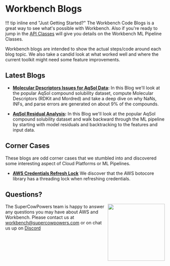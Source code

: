# Workbench Blogs
!!! tip inline end "Just Getting Started?"
    The Workbench Code Blogs is a great way to see what's possible with Workbench. Also if you're ready to jump in the [API Classes](../api_classes/overview.md) will give you details on the Workbench ML Pipeline Classes.
    
Workbench blogs are intended to show the actual steps/code around each blog topic. We also take a candid look at what worked well and where the current toolkit might need some feature improvements.

## Latest Blogs

- **[Molecular Descriptors Issues for AqSol Data](descriptor_drilldown.md):** In this Blog we'll look at the popular AqSol compound solubility dataset, compute Molecular Descriptors (RDKit and Mordred) and take a deep dive on why NaNs, INFs, and parse errors are generated on about 9% of the compounds.

- **[AqSol Residual Analysis](residual_analysis.md):** In this Blog we'll look at the popular AqSol compound solubility dataset and walk backward through the ML pipeline by starting with model residuals and backtracking to the features and input data.

## Corner Cases

These blogs are odd corner cases that we stumbled into and discovered some interesting aspect of Cloud Platforms or ML Pipelines. 

- **[AWS Credentials Refresh Lock](aws_credentials_lock.md)** We discover that the AWS botocore library has a threading lock when refreshing credentials.


## Questions?
<img align="right" src="../../images/scp.png" width="180">

The SuperCowPowers team is happy to answer any questions you may have about AWS and Workbench. Please contact us at [workbench@supercowpowers.com](mailto:workbench@supercowpowers.com) or on chat us up on [Discord](https://discord.gg/WHAJuz8sw8) 
